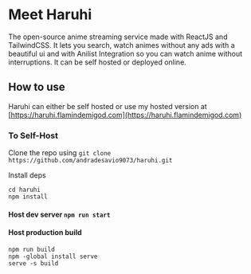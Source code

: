 # **Meet Haruhi**

The open-source anime streaming service made with ReactJS and TailwindCSS. It lets you search, watch animes without any ads with a beautiful ui and with Anilist Integration so you can watch anime without interruptions. It can be self hosted or deployed online.

## How to use
Haruhi can either be self hosted or use my hosted version at [https://haruhi.flamindemigod.com](https://haruhi.flamindemigod.com)

### To Self-Host
Clone the repo using `git clone https://github.com/andradesavio9073/haruhi.git`

Install deps
```
cd haruhi
npm install
```

#### Host dev server `npm run start`

#### Host production build
```
npm run build
npm -global install serve
serve -s build
```
